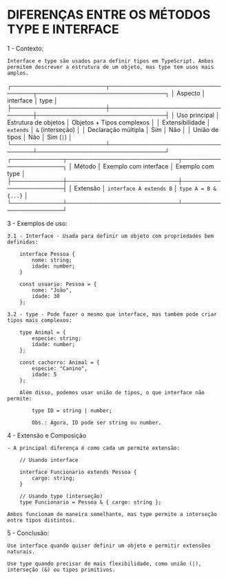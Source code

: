 # DIFERENÇAS ENTRE OS MÉTODOS TYPE E INTERFACE 

1 - Contexto:

    Interface e type são usados para definir tipos em TypeScript. Ambos permitem descrever a estrutura de um objeto, mas type tem usos mais amplos.


┌──────────────────────┬────────────────────────────────┬──────────────────────────────┐
│ Aspecto             │ interface                      │ type                         │
├──────────────────────┼────────────────────────────────┼──────────────────────────────┤
│ Uso principal       │ Estrutura de objetos           │ Objetos + Tipos complexos    │
│ Extensibilidade     │ `extends`                      │ `&` (interseção)             │
│ Declaração múltipla │ Sim                            │ Não                          │
│ União de tipos      │ Não                            │ Sim (`|`)                    │
└──────────────────────┴────────────────────────────────┴──────────────────────────────┘
┌────────────┬──────────────────────────┬──────────────────────┐
│ Método    │ Exemplo com interface     │ Exemplo com type     │
├────────────┼──────────────────────────┼──────────────────────┤
│ Extensão  │ `interface A extends B`  │ `type A = B & {...}` │
└────────────┴──────────────────────────┴──────────────────────┘


3 - Exemplos de uso:

    3.1 - Interface - Usada para definir um objeto com propriedades bem definidas:

        interface Pessoa {
            nome: string;
            idade: number;
        }

        const usuario: Pessoa = {
            nome: "João",
            idade: 30
        };

    3.2 - type - Pode fazer o mesmo que interface, mas também pode criar tipos mais complexos:

        type Animal = {
            especie: string;
            idade: number;
        };

        const cachorro: Animal = {
            especie: "Canino",
            idade: 5
        };

        Além disso, podemos usar união de tipos, o que interface não permite:

            type ID = string | number;

            Obs.: Agora, ID pode ser string ou number.

        
4 - Extensão e Composição

    - A principal diferença é como cada um permite extensão:

        // Usando interface
        
        interface Funcionario extends Pessoa {
            cargo: string;
        }

        // Usando type (interseção)
        type Funcionario = Pessoa & { cargo: string };

    Ambos funcionam de maneira semelhante, mas type permite a interseção entre tipos distintos.

5 - Conclusão:

    Use interface quando quiser definir um objeto e permitir extensões naturais.

    Use type quando precisar de mais flexibilidade, como união (|), interseção (&) ou tipos primitivos.


